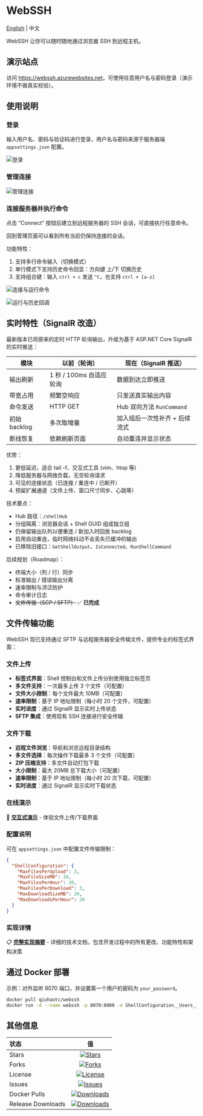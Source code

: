# WebSSH

[English](README.md) | 中文

WebSSH 让你可以随时随地通过浏览器 SSH 到远程主机。

## 演示站点

访问 <https://webssh.azurewebsites.net>，可使用任意用户名与密码登录（演示环境不做真实校验）。

## 使用说明

### 登录

输入用户名、密码与验证码进行登录，用户名与密码来源于服务器端 `appsettings.json` 配置。

![登录](https://raw.githubusercontent.com/qiuhaotc/WebSSH/master/docs/LoginToServer.gif)

### 管理连接

![管理连接](https://raw.githubusercontent.com/qiuhaotc/WebSSH/master/docs/ManagementConnection.gif)

### 连接服务器并执行命令

点击 “Connect” 按钮后建立到远程服务器的 SSH 会话，可直接执行任意命令。

回到管理页面可以看到所有当前仍保持连接的会话。

功能特性：

1. 支持多行命令输入（切换模式）
2. 单行模式下支持历史命令回显：方向键 上/下 切换历史
3. 支持组合键：输入 `ctrl + c` 发送 `^C`，也支持 `ctrl + [a-z]`

![连接与运行命令](https://raw.githubusercontent.com/qiuhaotc/WebSSH/master/docs/ConnectedAndRunningCommand.gif)

![运行与历史回调](https://raw.githubusercontent.com/qiuhaotc/WebSSH/master/docs/RunCommandAndRecallCommand.gif)

## 实时特性（SignalR 改造）

最新版本已将原来的定时 HTTP 轮询输出，升级为基于 ASP.NET Core SignalR 的实时推送：

| 模块 | 以前（轮询） | 现在（SignalR 推送） |
| ---- | ------------ | -------------------- |
| 输出刷新 | 1 秒 / 100ms 自适应轮询 | 数据到达立即推送 |
| 带宽占用 | 频繁空响应 | 只发送真实输出内容 |
| 命令发送 | HTTP GET | Hub 双向方法 `RunCommand` |
| 初始 backlog | 多次取增量 | 加入组后一次性补齐 + 后续流式 |
| 断线恢复 | 依赖刷新页面 | 自动重连并显示状态 |

优势：

1. 更低延迟，适合 tail -f、交互式工具 (vim、htop 等)
2. 降低服务器与网络负载，无空轮询请求
3. 可见的连接状态（已连接 / 重连中 / 已断开）
4. 预留扩展通道（文件上传、窗口尺寸同步、心跳等）

技术要点：

* Hub 路径：`/shellHub`
* 分组隔离：浏览器会话 + Shell GUID 组成独立组
* 仍保留输出队列以便重连 / 新加入时回放 backlog
* 启用自动重连，临时网络抖动不会丢失已缓冲的输出
* 已移除旧接口：`GetShellOutput`、`IsConnected`、`RunShellCommand`

后续规划（Roadmap）：

* 终端大小（列 / 行）同步
* 标准输出 / 错误输出分离
* 速率限制与洪泛防护
* 命令审计日志
* ~~文件传输（SCP / SFTP）~~ ✅ **已完成**

## 文件传输功能

WebSSH 现已支持通过 SFTP 与远程服务器安全传输文件，提供专业的标签式界面：

### 文件上传
- **标签式界面**：Shell 控制台和文件上传分别使用独立标签页
- **多文件支持**：一次最多上传 3 个文件（可配置）
- **文件大小限制**：每个文件最大 10MB（可配置）
- **速率限制**：基于 IP 地址限制（每小时 20 个文件，可配置）
- **实时进度**：通过 SignalR 显示实时上传状态
- **SFTP 集成**：使用现有 SSH 连接进行安全传输

### 文件下载
- **远程文件浏览**：导航和浏览远程目录结构
- **多文件选择**：每次操作下载最多 3 个文件（可配置）
- **ZIP 压缩支持**：多文件自动打包下载
- **大小限制**：最大 20MB 总下载大小（可配置）
- **速率限制**：基于 IP 地址限制（每小时 20 次下载，可配置）
- **实时进度**：通过 SignalR 显示实时下载状态

### 在线演示
🎯 **[交互式演示](https://raw.githubusercontent.com/qiuhaotc/WebSSH/master/docs/demo.html)** - 体验文件上传/下载界面

### 配置说明
可在 `appsettings.json` 中配置文件传输限制：
```json
{
  "ShellConfiguration": {
    "MaxFilesPerUpload": 3,
    "MaxFileSizeMB": 10,
    "MaxFilesPerHour": 20,
    "MaxFilesPerDownload": 3,
    "MaxDownloadSizeMB": 20,
    "MaxDownloadsPerHour": 20
  }
}
```

### 实现详情
📋 **[完整实现摘要](https://github.com/qiuhaotc/WebSSH/blob/master/docs/implementation-summary.md)** - 详细的技术文档，包含开发过程中的所有更改、功能特性和架构决策

## 通过 Docker 部署

示例：对外监听 8070 端口，并设置第一个用户的密码为 `your_password`。

```bash
docker pull qiuhaotc/webssh
docker run -d --name webssh -p 8070:8080 -e ShellConfiguration__Users__0__Password="your_password" --restart=always qiuhaotc/webssh
```

## 其他信息

| 状态 | 值 |
| :-- | :--: |
| Stars | [![Stars](https://img.shields.io/github/stars/qiuhaotc/WebSSH)](https://github.com/qiuhaotc/WebSSH) |
| Forks | [![Forks](https://img.shields.io/github/forks/qiuhaotc/WebSSH)](https://github.com/qiuhaotc/WebSSH) |
| License | [![License](https://img.shields.io/github/license/qiuhaotc/WebSSH)](https://github.com/qiuhaotc/WebSSH) |
| Issues | [![Issues](https://img.shields.io/github/issues/qiuhaotc/WebSSH)](https://github.com/qiuhaotc/WebSSH) |
| Docker Pulls | [![Downloads](https://img.shields.io/docker/pulls/qiuhaotc/webssh.svg)](https://hub.docker.com/r/qiuhaotc/webssh) |
| Release Downloads | [![Downloads](https://img.shields.io/github/downloads/qiuhaotc/WebSSH/total.svg)](https://github.com/qiuhaotc/WebSSH/releases) |
